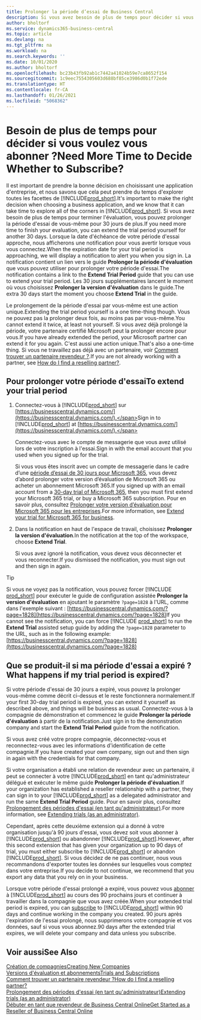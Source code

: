 ```yaml
---
title: Prolonger la période d’essai de Business Central
description: Si vous avez besoin de plus de temps pour décider si vous voulez vous abonner à Dynamics 365 Business Central, vous pouvez prolonger à une reprise votre version d’évaluation. Renseignez-vous sur les options qui s’offrent à vous.
author: bholtorf
ms.service: dynamics365-business-central
ms.topic: article
ms.devlang: na
ms.tgt_pltfrm: na
ms.workload: na
ms.search.keywords: ''
ms.date: 10/01/2020
ms.author: bholtorf
ms.openlocfilehash: bc23b43fb92ab1c7442a41024b59e7ca8652f154
ms.sourcegitcommit: 1c9eec7554305603d688bf85ce3986d0b1f72ede
ms.translationtype: HT
ms.contentlocale: fr-CA
ms.lasthandoff: 01/26/2021
ms.locfileid: "5068362"
---
```

# <a name="need-more-time-to-decide-whether-to-subscribe"></a><span data-ttu-id="40263-104">Besoin de plus de temps pour décider si vous voulez vous abonner ?</span><span class="sxs-lookup"><span data-stu-id="40263-104">Need More Time to Decide Whether to Subscribe?</span></span>

<span data-ttu-id="40263-105">Il est important de prendre la bonne décision en choisissant une application d'entreprise, et nous savons que cela peut prendre du temps d'explorer toutes les facettes de [!INCLUDE[prod_short](includes/prod_short.md)].</span><span class="sxs-lookup"><span data-stu-id="40263-105">It's important to make the right decision when choosing a business application, and we know that it can take time to explore all of the corners in [!INCLUDE[prod_short](includes/prod_short.md)].</span></span> <span data-ttu-id="40263-106">Si vous avez besoin de plus de temps pour terminer l'évaluation, vous pouvez prolonger la période d'essai de vous-même pour 30 jours de plus.</span><span class="sxs-lookup"><span data-stu-id="40263-106">If you need more time to finish your evaluation, you can extend the trial period yourself for another 30 days.</span></span> <span data-ttu-id="40263-107">Lorsque la date d'échéance de votre période d'essai approche, nous afficherons une notification pour vous avertir lorsque vous vous connectez.</span><span class="sxs-lookup"><span data-stu-id="40263-107">When the expiration date for your trial period is approaching, we will display a notification to alert you when you sign in.</span></span> <span data-ttu-id="40263-108">La notification contient un lien vers le guide **Prolonger la période d'évaluation** que vous pouvez utiliser pour prolonger votre période d'essai.</span><span class="sxs-lookup"><span data-stu-id="40263-108">The notification contains a link to the **Extend Trial Period** guide that you can use to extend your trial period.</span></span> <span data-ttu-id="40263-109">Les 30 jours supplémentaires lancent le moment où vous choisissez **Prolonger la version d'évaluation** dans le guide.</span><span class="sxs-lookup"><span data-stu-id="40263-109">The extra 30 days start the moment you choose **Extend Trial** in the guide.</span></span>

<span data-ttu-id="40263-110">Le prolongement de la période d'essai par vous-même est une action unique.</span><span class="sxs-lookup"><span data-stu-id="40263-110">Extending the trial period yourself is a one time-thing though.</span></span> <span data-ttu-id="40263-111">Vous ne pouvez pas la prolonger deux fois, au moins pas par vous-même.</span><span class="sxs-lookup"><span data-stu-id="40263-111">You cannot extend it twice, at least not yourself.</span></span> <span data-ttu-id="40263-112">Si vous avez déjà prolongé la période, votre partenaire certifié Microsoft peut la prolonger encore pour vous.</span><span class="sxs-lookup"><span data-stu-id="40263-112">If you have already extended the period, your Microsoft partner can extend it for you again.</span></span> <span data-ttu-id="40263-113">C'est aussi une action unique.</span><span class="sxs-lookup"><span data-stu-id="40263-113">That's also a one-time thing.</span></span> <span data-ttu-id="40263-114">Si vous ne travaillez pas déjà avec un partenaire, voir [Comment trouver un partenaire revendeur ?](across-faq.md#findpartner).</span><span class="sxs-lookup"><span data-stu-id="40263-114">If you are not already working with a partner, see [How do I find a reselling partner?](across-faq.md#findpartner).</span></span>  

## <a name="to-extend-your-trial-period"></a><span data-ttu-id="40263-115">Pour prolonger votre période d'essai</span><span class="sxs-lookup"><span data-stu-id="40263-115">To extend your trial period</span></span>

1. <span data-ttu-id="40263-116">Connectez-vous à [!INCLUDE[prod_short](includes/prod_short.md)] sur [https://businesscentral.dynamics.com/](https://businesscentral.dynamics.com/).</span><span class="sxs-lookup"><span data-stu-id="40263-116">Sign in to [!INCLUDE[prod_short](includes/prod_short.md)] at [https://businesscentral.dynamics.com/](https://businesscentral.dynamics.com/).</span></span>

    <span data-ttu-id="40263-117">Connectez-vous avec le compte de messagerie que vous avez utilisé lors de votre inscription à l'essai.</span><span class="sxs-lookup"><span data-stu-id="40263-117">Sign in with the email account that you used when you signed up for the trial.</span></span>  

    <span data-ttu-id="40263-118">Si vous vous êtes inscrit avec un compte de messagerie dans le cadre d’une [période d’essai de 30 jours pour Microsoft 365](/microsoft-365/commerce/sign-up-for-office-365-trial), vous devez d’abord prolonger votre version d’évaluation de Microsoft 365 ou acheter un abonnement Microsoft 365.</span><span class="sxs-lookup"><span data-stu-id="40263-118">If you signed up with an email account from a [30-day trial of Microsoft 365](/microsoft-365/commerce/sign-up-for-office-365-trial), then you must first extend your Microsoft 365 trial, or buy a Microsoft 365 subscription.</span></span> <span data-ttu-id="40263-119">Pour en savoir plus, consultez [Prolonger votre version d’évaluation pour Microsoft 365 pour les entreprises](/microsoft-365/commerce/extend-your-trial).</span><span class="sxs-lookup"><span data-stu-id="40263-119">For more information, see [Extend your trial for Microsoft 365 for business](/microsoft-365/commerce/extend-your-trial).</span></span>
2. <span data-ttu-id="40263-120">Dans la notification en haut de l'espace de travail, choisissez **Prolonger la version d'évaluation**.</span><span class="sxs-lookup"><span data-stu-id="40263-120">In the notification at the top of the workspace, choose **Extend Trial**.</span></span>

    <span data-ttu-id="40263-121">Si vous avez ignoré la notification, vous devez vous déconnecter et vous reconnecter.</span><span class="sxs-lookup"><span data-stu-id="40263-121">If you dismissed the notification, you must sign out and then sign in again.</span></span>

> [!TIP]
> <span data-ttu-id="40263-122">Si vous ne voyez pas la notification, vous pouvez forcer [!INCLUDE [prod_short](includes/prod_short.md)] pour exécuter le guide de configuration assistée **Prolonger la version d'évaluation** en ajoutant le paramètre ```?page=1828``` à l'URL, comme dans l'exemple suivant : [https://businesscentral.dynamics.com/?page=1828](https://businesscentral.dynamics.com/?page=1828)</span><span class="sxs-lookup"><span data-stu-id="40263-122">If you cannot see the notification, you can force [!INCLUDE [prod_short](includes/prod_short.md)] to run the **Extend Trial** assisted setup guide by adding the ```?page=1828``` parameter to the URL, such as in the following example: [https://businesscentral.dynamics.com/?page=1828](https://businesscentral.dynamics.com/?page=1828)</span></span>

## <a name="what-happens-if-my-trial-period-is-expired"></a><span data-ttu-id="40263-123">Que se produit-il si ma période d'essai a expiré ?</span><span class="sxs-lookup"><span data-stu-id="40263-123">What happens if my trial period is expired?</span></span>

<span data-ttu-id="40263-124">Si votre période d'essai de 30 jours a expiré, vous pouvez la prolonger vous-même comme décrit ci-dessus et le reste fonctionnera normalement.</span><span class="sxs-lookup"><span data-stu-id="40263-124">If your first 30-day trial period is expired, you can extend it yourself as described above, and things will be business as usual.</span></span> <span data-ttu-id="40263-125">Connectez-vous à la compagnie de démonstration et commencez le guide **Prolonger la période d'évaluation** à partir de la notification.</span><span class="sxs-lookup"><span data-stu-id="40263-125">Just sign in to the demonstration company and start the **Extend Trial Period** guide from the notification.</span></span>  

<span data-ttu-id="40263-126">Si vous avez créé votre propre compagnie, déconnectez-vous et reconnectez-vous avec les informations d'identification de cette compagnie.</span><span class="sxs-lookup"><span data-stu-id="40263-126">If you have created your own company, sign out and then sign in again with the credentials for that company.</span></span>  

<span data-ttu-id="40263-127">Si votre organisation a établi une relation de revendeur avec un partenaire, il peut se connecter à votre [!INCLUDE[prod_short](includes/prod_short.md)] en tant qu'administrateur délégué et exécuter le même guide **Prolonger la période d'évaluation**.</span><span class="sxs-lookup"><span data-stu-id="40263-127">If your organization has established a reseller relationship with a partner, they can sign in to your [!INCLUDE[prod_short](includes/prod_short.md)] as a delegated administrator and run the same **Extend Trial Period** guide.</span></span> <span data-ttu-id="40263-128">Pour en savoir plus, consultez [Prolongement des périodes d'essai (en tant qu'administrateur)](/dynamics365/business-central/dev-itpro/administration/tenant-administration#extending-trials).</span><span class="sxs-lookup"><span data-stu-id="40263-128">For more information, see [Extending trials (as an administrator)](/dynamics365/business-central/dev-itpro/administration/tenant-administration#extending-trials).</span></span>  

<span data-ttu-id="40263-129">Cependant, après cette deuxième extension qui a donné à votre organisation jusqu'à 90 jours d'essai, vous devez soit vous abonner à [!INCLUDE[prod_short](includes/prod_short.md)] ou abandonner [!INCLUDE[prod_short](includes/prod_short.md)].</span><span class="sxs-lookup"><span data-stu-id="40263-129">However, after this second extension that has given your organization up to 90 days of trial, you must either subscribe to [!INCLUDE[prod_short](includes/prod_short.md)] or abandon [!INCLUDE[prod_short](includes/prod_short.md)].</span></span> <span data-ttu-id="40263-130">Si vous décidez de ne pas continuer, nous vous recommandons d'exporter toutes les données sur lesquelles vous comptez dans votre entreprise.</span><span class="sxs-lookup"><span data-stu-id="40263-130">If you decide to not continue, we recommend that you export any data that you rely on in your business.</span></span>

<span data-ttu-id="40263-131">Lorsque votre période d'essai prolongé a expiré, vous pouvez vous [abonner](https://go.microsoft.com/fwlink/?linkid=828659) à [!INCLUDE[prod_short](includes/prod_short.md)] au cours des 90 prochains jours et continuer à travailler dans la compagnie que vous avez créée.</span><span class="sxs-lookup"><span data-stu-id="40263-131">When your extended trial period is expired, you can [subscribe](https://go.microsoft.com/fwlink/?linkid=828659) to [!INCLUDE[prod_short](includes/prod_short.md)] within 90 days and continue working in the company you created.</span></span> <span data-ttu-id="40263-132">90 jours après l'expiration de l'essai prolongé, nous supprimerons votre compagnie et vos données, sauf si vous vous abonnez.</span><span class="sxs-lookup"><span data-stu-id="40263-132">90 days after the extended trial expires, we will delete your company and data unless you subscribe.</span></span>  

## <a name="see-also"></a><span data-ttu-id="40263-133">Voir aussi</span><span class="sxs-lookup"><span data-stu-id="40263-133">See Also</span></span>

[<span data-ttu-id="40263-134">Création de compagnies</span><span class="sxs-lookup"><span data-stu-id="40263-134">Creating New Companies</span></span>](about-new-company.md)  
[<span data-ttu-id="40263-135">Versions d'évaluation et abonnements</span><span class="sxs-lookup"><span data-stu-id="40263-135">Trials and Subscriptions</span></span>](across-preview.md)  
[<span data-ttu-id="40263-136">Comment trouver un partenaire revendeur ?</span><span class="sxs-lookup"><span data-stu-id="40263-136">How do I find a reselling partner?</span></span>](across-faq.md#findpartner)  
[<span data-ttu-id="40263-137">Prolongement des périodes d'essai (en tant qu'administrateur)</span><span class="sxs-lookup"><span data-stu-id="40263-137">Extending trials (as an administrator)</span></span>](/dynamics365/business-central/dev-itpro/administration/tenant-administration#extending-trials)  
[<span data-ttu-id="40263-138">Débuter en tant que revendeur de Business Central Online</span><span class="sxs-lookup"><span data-stu-id="40263-138">Get Started as a Reseller of Business Central Online</span></span>](/dynamics365/business-central/dev-itpro/administration/get-started-online)  
